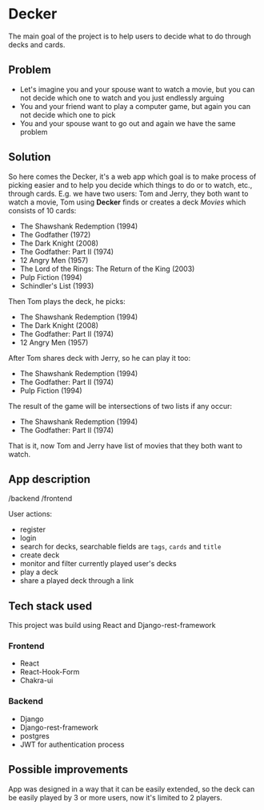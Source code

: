 
# Decker 

The main goal of the project is to help users to decide what to do through decks and cards.

## Problem

* Let's imagine you and your spouse want to watch a movie,
but you can not decide which one to watch and you just endlessly arguing   
* You and your friend want to play a computer game, but again you can not decide which one to pick
* You and your spouse want to go out and again we have the same problem

## Solution

So here comes the Decker,
it's a web app which goal is to make process of picking easier
and to help you decide which things to do or to watch, etc., through cards.
E.g. we have two users: Tom and Jerry,
they both want to watch a movie,
Tom using **Decker** finds or creates a deck *Movies* which consists of 10 cards:

* The Shawshank Redemption (1994)
* The Godfather (1972)
* The Dark Knight (2008)
* The Godfather: Part II (1974)
* 12 Angry Men (1957) 
* The Lord of the Rings: The Return of the King (2003)
* Pulp Fiction (1994)
* Schindler's List (1993)

Then Tom plays the deck, he picks:

* The Shawshank Redemption (1994)
* The Dark Knight (2008)
* The Godfather: Part II (1974)
* 12 Angry Men (1957)

After Tom shares deck with Jerry, so he can play it too:

* The Shawshank Redemption (1994)
* The Godfather: Part II (1974)
* Pulp Fiction (1994)

The result of the game will be intersections of two lists if any occur:

* The Shawshank Redemption (1994)
* The Godfather: Part II (1974)

That is it, now Tom and Jerry have list of movies that they both want to watch.

## App description
/backend
/frontend

User actions:
* register
* login
* search for decks, searchable fields are `tags`, `cards` and `title`
* create deck
* monitor and filter currently played user's decks
* play a deck
* share a played deck through a link

## Tech stack used

This project was build using React and Django-rest-framework 

### Frontend

* React
* React-Hook-Form
* Chakra-ui

### Backend

* Django
* Django-rest-framework
* postgres
* JWT for authentication process

## Possible improvements

App was designed in a way that it can be easily extended, 
so the deck can be easily played by 3 or more users, now it's limited to 2 players. 
